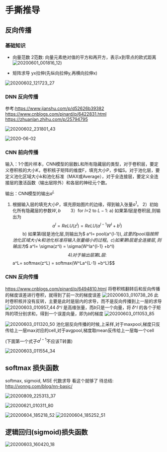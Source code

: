 # 手撕推导
## 反向传播
### 基础知识
- 向量范数
2范数: 向量元素绝对值的平方和再开方，表示x到零点的欧式距离
![20200601_001816_12](assets/20200601_001816_12.png))

- 矩阵求导
yx拉伸(先纵向拉伸y,再横向拉伸x)

![20200602_121723_27](assets/20200602_121723_27.png)

### DNN 反向传播
参考:https://www.jianshu.com/p/d52626b39382
https://www.cnblogs.com/pinard/p/6422831.html
https://zhuanlan.zhihu.com/p/25794795

![20200602_231801_43](assets/20200602_231801_43.png)

![2020-06-02](/assets/2020-06-02.jpg)

### CNN 前向传播
输入：1个图片样本，CNN模型的层数L和所有隐藏层的类型，对于卷积层，要定义卷积核的大小K，卷积核子矩阵的维度F，填充大小P，步幅S。对于池化层，要定义池化区域大小k和池化标准（MAX或Average），对于全连接层，要定义全连接层的激活函数（输出层除外）和各层的神经元个数。

输出：CNN模型的输出$a^L$

1) 根据输入层的填充大小P，填充原始图片的边缘，得到输入张量$a^1$。
2）初始化所有隐藏层的参数$W,b$　　
3）for $l$=2 to $L-1$:
a) 如果第$l$层是卷积层,则输出为$$ a^l= ReLU(z^l) = ReLU(a^{l-1}W^l +b^l)$$　　
b) 如果第$l$层是池化层,则输出为$ a^l= pool(a^{l-1})$, 这里的pool指按照池化区域大小k和池化标准将输入张量缩小的过程。
c) 如果第$l$层是全连接层,则输出为$$ a^l= \sigma(z^l) = \sigma(W^la^{l-1} +b^l)$$
4)对于输出层第L层: $$ a^L= softmax(z^L) = softmax(W^La^{L-1} +b^L)$$


### CNN 反向传播
https://www.cnblogs.com/pinard/p/6494810.html
将卷积核翻转后和反向传播的梯度误差进行卷积，就得到了前一次的梯度误差
![20200603_010738_26](assets/20200603_010738_26.png)
此时卷积核并没有反转，主要是此时是层内的求导，而不是反向传播到上一层的求导
![20200603_010957_44](assets/20200603_010957_44.png)
𝛿^𝑙 是高维张量，而𝑏只是一个向量，将 𝛿^𝑙 的各个子矩阵的项分别求和，得到一个误差向量，即为𝑏的梯度
![20200603_011053_85](assets/20200603_011053_85.png)

![20200603_011320_50](assets/20200603_011320_50.png)
池化层反向传播的时候,上采样,对于maxpool,梯度只反传给上一层max对应的cell,对于avgpool,梯度取mean反传给上一层每一个cell

(下面第一个式子$a^{l-1}$不应该T转置)

![20200603_011554_34](assets/20200603_011554_34.png)

## softmax 损失函数
softmax, sigmoid, MSE 代数求导 看这个就够了
待总结: http://vonng.com/blog/nn-basic/

![20200809_225313_37](assets/20200809_225313_37.png) 

![20200621_010311_80](assets/20200621_010311_80.png)



![20200604_185218_52](assets/20200604_185218_52.png)
![20200604_185252_51](assets/20200604_185252_51.png)

## 逻辑回归(sigmoid)损失函数

![20200603_160420_18](assets/20200603_160420_18.png)
